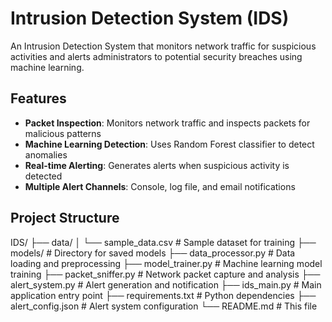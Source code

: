 # Intrusion Detection System (IDS)

An Intrusion Detection System that monitors network traffic for suspicious activities and alerts administrators to potential security breaches using machine learning.

## Features

- **Packet Inspection**: Monitors network traffic and inspects packets for malicious patterns
- **Machine Learning Detection**: Uses Random Forest classifier to detect anomalies
- **Real-time Alerting**: Generates alerts when suspicious activity is detected
- **Multiple Alert Channels**: Console, log file, and email notifications
## Project Structure
IDS/
├── data/
│ └── sample_data.csv # Sample dataset for training
├── models/ # Directory for saved models
├── data_processor.py # Data loading and preprocessing
├── model_trainer.py # Machine learning model training
├── packet_sniffer.py # Network packet capture and analysis
├── alert_system.py # Alert generation and notification
├── ids_main.py # Main application entry point
├── requirements.txt # Python dependencies
├── alert_config.json # Alert system configuration
└── README.md # This file

